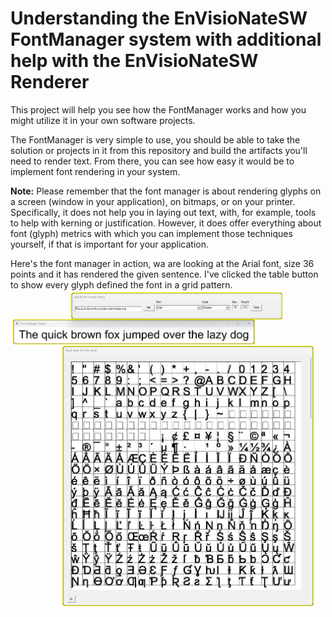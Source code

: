 
# Understanding the EnVisioNateSW FontManager system with additional help with the EnVisioNateSW Renderer 

This project will help you see how the FontManager works and how you might utilize it in your own 
software projects.

The FontManager is very simple to use, you should be able to take the solution or projects in it from this
repository and build the artifacts you'll need to render text. From there, you can see how easy it would be to 
implement font rendering in your system.

**Note:** Please remember that the font manager is about rendering glyphs on a screen (window in your application), on 
bitmaps, or on your printer. Specifically, it does not help you in laying out text, with, for example, tools to help with 
kerning or justification. However, it does offer everything about font (glyph) metrics with which you can implement those
techniques yourself, if that is important for your application.

Here's the font manager in action, wa are looking at the Arial font, size 36 points and it has rendered the given sentence.
I've clicked the table button to show every glyph defined the font in a grid pattern. 
![FontManager screenshot](./fontManager.png)